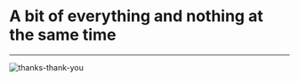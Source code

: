 # A bit of everything and nothing at the same time

---

![thanks-thank-you](https://github.com/user-attachments/assets/b4448243-c539-46d1-be27-4f52ccd6f39b)

